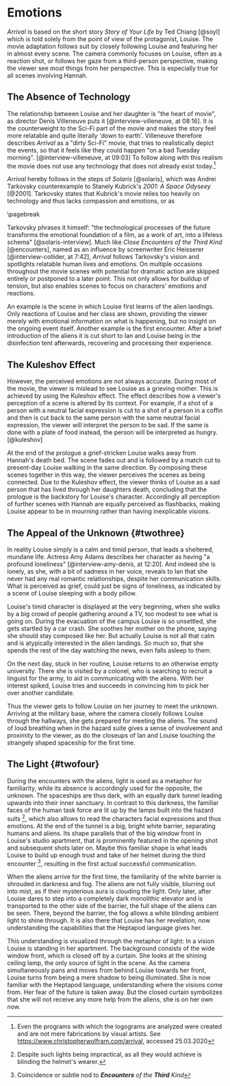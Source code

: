 # Emotions
_Arrival_ is based on the short story _Story of Your Life_ by Ted Chiang [@soyl] which is told solely from the point of view of the protagonist, Louise.
The movie adaptation follows suit by closely following Louise and featuring her in almost every scene.
The camera commonly focuses on Louise, often as a reaction shot, or follows her gaze from a third-person perspective, making the viewer see most things from her perspective.
This is especially true for all scenes involving Hannah.

## The Absence of Technology
The relationship between Louise and her daughter is "the heart of movie", as director Denis Villeneuve puts it [@interview-villeneuve, at 08:16].
It is the counterweight to the Sci-Fi part of the movie and makes the story feel more relatable and quite literally 'down to earth'.
Villeneuve therefore describes _Arrival_ as a "dirty Sci-Fi" movie, that tries to realistically depict the events, so that it feels like they could happen "on a bad Tuesday morning". [@interview-villeneuve, at 09:03]
To follow along with this realism the movie does not use any technology that does not already exist today.[^scripts]

_Arrival_ hereby follows in the steps of _Solaris_ [@solaris], which was Andrei Tarkovsky counterexample to Stanely Kubrick's _2001: A Space Odyseey_ [@2001].
Tarkovsky states that Kubrick's movie relies too heavily on technology and thus lacks compassion and emotions, or as

\pagebreak

Tarkovsky phrases it himself: "the technological processes of the future transforms the emotional foundation of a film, as a work of art, into a lifeless schema" [@solaris-interview].
Much like _Close Encounters of the Third Kind_ [@encounters], named as an influence by screenwriter Eric Heisserer [@interview-collider, at 7:42], _Arrival_ follows Tarkovsky's vision and spotlights relatable human lives and emotions.
On multiple occasions throughout the movie scenes with potential for dramatic action are skipped entirely or postponed to a later point.
This not only allows for buildup of tension, but also enables scenes to focus on characters' emotions and reactions.

An example is the scene in which Louise first learns of the alien landings.
Only reactions of Louise and her class are shown, providing the viewer merely with emotional information on what is happening, but no insight on the ongoing event itself.
Another example is the first encounter.
After a brief introduction of the aliens it is cut short to Ian and Louise being in the disinfection tent afterwards, recovering and processing their experience.

## The Kuleshov Effect
However, the perceived emotions are not always accurate.
During most of the movie, the viewer is mislead to see Louise as a grieving mother.
This is achieved by using the Kuleshov effect.
The effect describes how a viewer's perception of a scene is altered by its context.
For example, if a shot of a person with a neutral facial expression is cut to a shot of a person in a coffin and then is cut back to the same person with the same neutral facial expression, the viewer will interpret the person to be sad.
If the same is done with a plate of food instead, the person will be interpreted as hungry. [@kuleshov]

At the end of the prologue a grief-stricken Louise walks away from Hannah's death bed.
The scene fades out and is followed by a match cut to present-day Louise walking in the same direction.
By composing these scenes together in this way, the viewer perceives the scenes as being connected.
Due to the Kuleshov effect, the viewer thinks of Louise as a sad person that has lived through her daughters death, concluding that the prologue is the backstory for Louise's character.
Accordingly all perception of further scenes with Hannah are equally perceived as flashbacks, making Louise appear to be in mourning rather than having inexplicable visions.

## The Appeal of the Unknown {#twothree}
In reality Louise simply is a calm and timid person, that leads a sheltered, mundane life.
Actress Amy Adams describes her character as having "a profound loneliness" [@interview-amy-denis, at 12:20].
And indeed she is lonely, as she, with a bit of sadness in her voice, reveals to Ian that she never had any real romantic relationships, despite her communication skills.
What is perceived as grief, could just be signs of loneliness, as indicated by a scene of Louise sleeping with a body pillow.

Louise's timid character is displayed at the very beginning, when she walks by a big crowd of people gathering around a TV, too modest to see what is going on.
During the evacuation of the campus Louise is so unsettled, she gets startled by a car crash.
She soothes her mother on the phone, saying she should stay composed like her.
But actually Louise is not all that calm and is atypically interested in the alien landings.
So much so, that she spends the rest of the day watching the news, even falls asleep to them.

On the next day, stuck in her routine, Louise returns to an otherwise empty university.
There she is visited by a colonel, who is searching to recruit a linguist for the army, to aid in communicating with the aliens.
With her interest spiked, Louise tries and succeeds in convincing him to pick her over another candidate.

Thus the viewer gets to follow Louise on her journey to meet the unknown.
Arriving at the military base, where the camera closely follows Louise through the hallways, she gets prepared for meeting the aliens.
The sound of loud breathing when in the hazard suite gives a sense of involvement and proximity to the viewer, as do the closeups of Ian and Louise touching the strangely shaped spaceship for the first time.

## The Light {#twofour}
During the encounters with the aliens, light is used as a metaphor for familiarity, while its absence is accordingly used for the opposite, the unknown.
The spaceships are thus dark, with an equally dark tunnel leading upwards into their inner sanctuary.
In contrast to this darkness, the familiar faces of the human task force are lit up by the lamps built into the hazard suits [^helmets], which also allows to read the characters facial expressions and thus emotions.
At the end of the tunnel is a big, bright white barrier, separating humans and aliens.
Its shape parallels that of the big window front in Louise's studio apartment, that is prominently featured in the opening shot and subsequent shots later on.
Maybe this familiar shape is what leads Louise to build up enough trust and take of her helmet during the third encounter [^third], resulting in the first actual successful communication.

When the aliens arrive for the first time, the familiarity of the white barrier is shrouded in darkness and fog.
The aliens are not fully visible, blurring out into mist, as if their mysterious aura is clouding the light.
Only later, after Louise dares to step into a completely dark monolithic elevator and is transported to the other side of the barrier, the full shape of the aliens can be seen.
There, beyond the barrier, the fog allows a white blinding ambient light to shine through.
It is also there that Louise has her revelation, now understanding the capabilities that the Heptapod language gives her.

This understanding is visualized through the metaphor of light:
In a vision Louise is standing in her apartment.
The background consists of the wide window front, which is closed off by a curtain.
She looks at the shining ceiling lamp, the only source of light in the scene.
As the camera simultaneously pans and moves from behind Louise towards her front, Louise turns from being a mere shadow to being illuminated.
She is now familiar with the Heptapod language, understanding where the visions come from.
Her fear of the future is taken away.
But the closed curtain symbolizes that she will not receive any more help from the aliens, she is on her own now.

[^scripts]: Even the programs with which the logograms are analyzed were created and are not mere fabrications by visual artists. See
https://www.christopherwolfram.com/arrival, accessed 25.03.2020
[^helmets]: Despite such lights being impractical, as all they would achieve is blinding the helmet's wearer.
[^third]: Coincidence or subtle nod to **_Encounters_** _of the_ **_Third_** _Kind_
